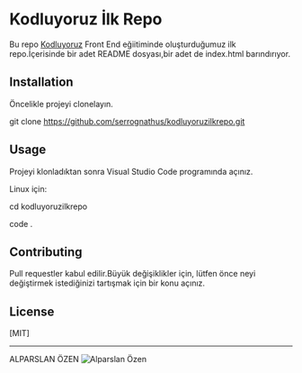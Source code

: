 # Kodluyoruz İlk Repo
Bu repo [Kodluyoruz](www.kodluyoruz.org) Front End eğiitiminde oluşturduğumuz ilk repo.İçerisinde bir adet README dosyası,bir adet de index.html barındırıyor.

## Installation
Öncelikle projeyi clonelayın.

git clone https://github.com/serrognathus/kodluyoruzilkrepo.git

## Usage
Projeyi klonladıktan sonra Visual Studio Code programında açınız.

Linux için:

cd kodluyoruzilkrepo

code .

## Contributing
Pull requestler kabul edilir.Büyük değişiklikler için, lütfen önce neyi değiştirmek istediğinizi tartışmak için bir konu açınız.

## License
[MIT]

-----
ALPARSLAN ÖZEN
![Alparslan Özen
](https://r.resimlink.com/MaQhm3rGV9.jpg)